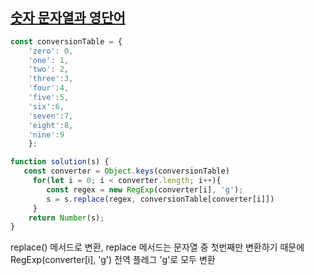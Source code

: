 ## <a href='https://school.programmers.co.kr/learn/courses/30/lessons/81301#'>숫자 문자열과 영단어</a>

```javascript
const conversionTable = {
    'zero': 0,
    'one': 1,
    'two': 2,
    'three':3,
    'four':4,
    'five':5,
    'six':6,
    'seven':7,
    'eight':8,
    'nine':9
    };

function solution(s) {
   const converter = Object.keys(conversionTable)
     for(let i = 0; i < converter.length; i++){
        const regex = new RegExp(converter[i], 'g');
        s = s.replace(regex, conversionTable[converter[i]])
     }
    return Number(s);
}
```
replace() 메서드로 변환, replace 메서드는 문자열 중 첫번째만 변환하기 때문에 RegExp(converter[i], 'g') 전역 플레그 'g'로 모두 변환
